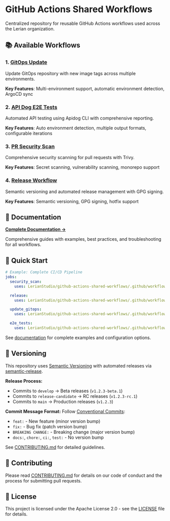 # GitHub Actions Shared Workflows

Centralized repository for reusable GitHub Actions workflows used across the Lerian organization.

## 📚 Available Workflows

### 1. [GitOps Update](docs/gitops-update-workflow.md)
Update GitOps repository with new image tags across multiple environments.

**Key Features**: Multi-environment support, automatic environment detection, ArgoCD sync

### 2. [API Dog E2E Tests](docs/api-dog-e2e-tests-workflow.md)
Automated API testing using Apidog CLI with comprehensive reporting.

**Key Features**: Auto environment detection, multiple output formats, configurable iterations

### 3. [PR Security Scan](docs/pr-security-scan-workflow.md)
Comprehensive security scanning for pull requests with Trivy.

**Key Features**: Secret scanning, vulnerability scanning, monorepo support

### 4. [Release Workflow](docs/release-workflow.md)
Semantic versioning and automated release management with GPG signing.

**Key Features**: Semantic versioning, GPG signing, hotfix support

## 📖 Documentation

**[Complete Documentation →](docs/README.md)**

Comprehensive guides with examples, best practices, and troubleshooting for all workflows.

## 🚀 Quick Start

```yaml
# Example: Complete CI/CD Pipeline
jobs:
  security_scan:
    uses: LerianStudio/github-actions-shared-workflows/.github/workflows/pr-security-scan.yml@main

  release:
    uses: LerianStudio/github-actions-shared-workflows/.github/workflows/release.yml@main

  update_gitops:
    uses: LerianStudio/github-actions-shared-workflows/.github/workflows/gitops-update.yml@main

  e2e_tests:
    uses: LerianStudio/github-actions-shared-workflows/.github/workflows/api-dog-e2e-tests.yml@main
```

See [documentation](docs/README.md) for complete examples and configuration options.

## 🔄 Versioning

This repository uses [Semantic Versioning](https://semver.org/) with automated releases via [semantic-release](https://github.com/semantic-release/semantic-release).

**Release Process:**
- Commits to `develop` → Beta releases (`v1.2.3-beta.1`)
- Commits to `release-candidate` → RC releases (`v1.2.3-rc.1`)
- Commits to `main` → Production releases (`v1.2.3`)

**Commit Message Format:**
Follow [Conventional Commits](https://www.conventionalcommits.org/):
- `feat:` - New feature (minor version bump)
- `fix:` - Bug fix (patch version bump)
- `BREAKING CHANGE:` - Breaking change (major version bump)
- `docs:`, `chore:`, `ci:`, `test:` - No version bump

See [CONTRIBUTING.md](CONTRIBUTING.md) for detailed guidelines.

## 🤝 Contributing

Please read [CONTRIBUTING.md](CONTRIBUTING.md) for details on our code of conduct and the process for submitting pull requests.

## 📄 License

This project is licensed under the Apache License 2.0 - see the [LICENSE](LICENSE) file for details.
